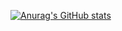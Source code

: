 [![Anurag's GitHub stats](https://github-readme-stats.vercel.app/api?username=JOSUERV99)](https://github.com/anuraghazra/github-readme-stats)
